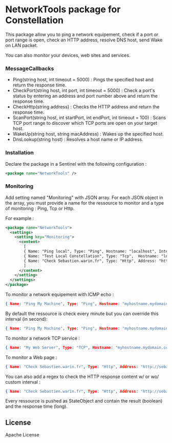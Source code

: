 # NetworkTools package for Constellation

This package allow you to ping a network equipement, check if a port or port range is open, check an HTTP address, resolve DNS host, send Wake on LAN packet.

You can also monitor your devices, web sites and services.

### MessageCallbacks
 - Ping(string host, int timeout = 5000) : Pings the specified host and return the response time.
 - CheckPort(string host, int port, int timeout = 5000) : Check a port's status by entering an address and port number above and return the response time.
 - CheckHttp(string address) : Checks the HTTP address and return the response time.
 - ScanPort(string host, int startPort, int endPort, int timeout = 100) : Scans TCP port range to discover which TCP ports are open on your target host.
 - WakeUp(string host, string macAddress) : Wakes up the specified host.
 - DnsLookup(string host) : Resolves a host name or IP address.

 ### Installation

Declare the package in a Sentinel with the following configuration :

```xml
<package name="NetworkTools" />
```

### Monitoring

Add setting named "Monitoring" with JSON array. For each JSON object in the array, you must provide a name for the ressource to monitor and a type of monitoring : Ping, Tcp or Http.

For example :

```xml
<package name="NetworkTools">
  <settings>
    <setting key="Monitoring">
      <content>
        [
        { Name: "Ping local", Type: "Ping", Hostname: "localhost", Interval: 10 },
        { Name: "Test Local Constellation", Type: "Tcp",  Hostname: "localhost", Port: 8088 },
        { Name: "Check Sebastien.warin.fr", Type: "Http", Address: "http://sebastien.warin.fr", Regex: "Le blog personnel et technique de Sebastien Warin", Interval: 30 }
        ]
      </content>
    </setting>
  </settings>
</package>
```

To monitor a network equipement with ICMP echo :
```json
{ Name: "Ping My Machine", Type: "Ping", Hostname: "myhostname.mydomain.com" }
```

By default the ressource is check every minute but you can override this interval (in second):
```json
{ Name: "Ping My Machine", Type: "Ping", Hostname: "myhostname.mydomain.com", Interval:10 }
```

To monitor a network TCP service :
```json
{ Name: "My Web Server", Type: "TCP", Hostname: "myhostname.mydomain.com", Port: 80, Interval:10 }
```

To monitor a Web page :
```json
{ Name: "Check Sebastien.warin.fr", Type: "Http", Address: "http://sebastien.warin.fr" }
```

You can also add a regex to check the HTTP response content w/ or wo/ custom interval :
```json
{ Name: "Check Sebastien.warin.fr", Type: "Http", Address: "http://sebastien.warin.fr", Regex: "Le blog personnel et technique de Sebastien Warin", Interval: 30 }
```

Every ressource is pushed as StateObject and contain the result (boolean) and the response time (long).

License
----

Apache License